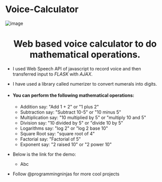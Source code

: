 # Voice-Calculator
![image](https://github.com/programmingninjas/Voice-Calculator/blob/main/static/logo.jpg)

<h1 align="center"> Web based voice calculator to do mathematical operations. </h1>

* I used Web Speech API of javascript to record voice and then transferred input to *FLASK* with *AJAX*.
* I have used a library called numerizer to convert numerals into digits.

* #### You can perform the following mathematical operations:

  * Addition                    say: "Add 1 + 2" or "1 plus 2"
  * Subtraction                 say: "Subtract 10-5" or "10 minus 5" 
  * Multiplication              say: "10 multiplied by 5" or "multiply 10 and 5"
  * Division                    say: "10 divided by 5" or "divide 10 by 5"
  * Logarithms                  say: "log 2" or "log 2 base 10"
  * Square Root                 say: "square root of 4"
  * Factorial                   say: "Factorial of 5"
  * Exponent                    say: "2 raised 10" or "2 power 10"

* Below is the link for the demo:

  * Abc

* Follow @programmingninjas for more cool projects
